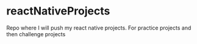 # reactNativeProjects
Repo where I will push my react native projects. For practice projects and then challenge projects
